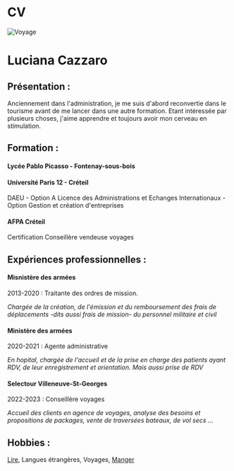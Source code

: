 # CV

![Voyage](https://encrypted-tbn0.gstatic.com/images?q=tbn:ANd9GcRV4bMv7p63_gYgrH9-Jj4D51Q0Y3bVKtEKQyhYqqN-A3fbSJpoDDBsEvYq5pk5T0kFS8U&usqp=CAU)
# **Luciana Cazzaro**

## Présentation :
Anciennement dans l'administration, je me suis d'abord reconvertie dans le tourisme avant de me lancer dans une autre formation. Etant intéressée par plusieurs choses, j'aime apprendre et toujours avoir mon cerveau en stimulation. 

## Formation :
#### **Lycée Pablo Picasso - Fontenay-sous-bois**
#### **Université Paris 12 - Créteil**
DAEU - Option A
Licence des Administrations et Echanges Internationaux - Option Gestion et création d'entreprises
#### **AFPA Créteil**
Certification Conseillère vendeuse voyages

## Expériences professionnelles :
#### **Misnistère des armées**
2013-2020 : Traitante des ordres de mission.

*Chargée de la création, de l'émission et du remboursement des frais de déplacements -dits aussi frais de mission- du personnel militaire et civil*
#### **Ministère des armées**
2020-2021 : Agente administrative

*En hopital, chargée de l'accueil et de la prise en charge des patients ayant RDV, de leur enregistrement et orientation. Mais aussi prise de RDV*
#### **Selectour Villeneuve-St-Georges**
2022-2023 : Conseillère voyages

*Accueil des clients en agence de voyages, analyse des besoins et propositions de packages, vente de traversées bateaux, de vol secs ...*

## Hobbies :
[Lire](https://www.librairielephenix.fr/),
Langues étrangères,
Voyages,
[Manger](http://obrigado.paris/)
